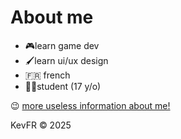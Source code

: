 
<h1>About me</h1>

* 🎮learn game dev
* 🖌️learn ui/ux design 
* 🇫🇷 french
* 👨‍🎓student (17 y/o)


😉 <a href="https://kevfr8.github.io/">more useless information about me!</a>

KevFR © 2025
